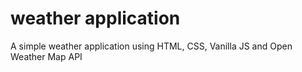 # weather application
A simple weather application using HTML, CSS, Vanilla JS and Open Weather Map API